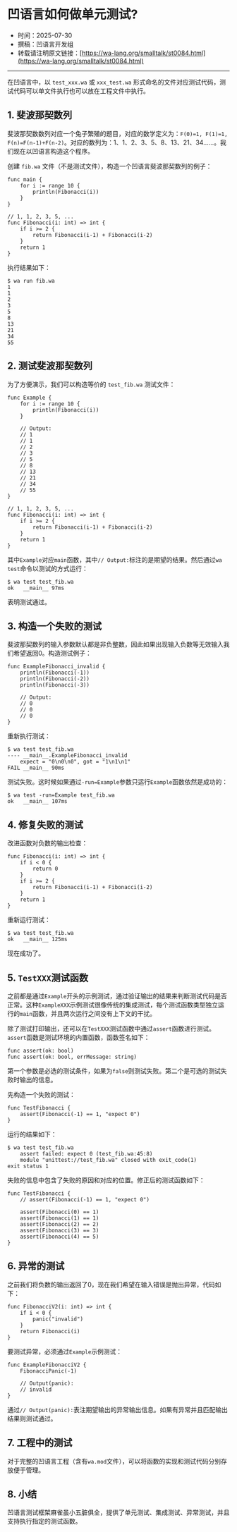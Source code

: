 # 凹语言如何做单元测试?

- 时间：2025-07-30
- 撰稿：凹语言开发组
- 转载请注明原文链接：[https://wa-lang.org/smalltalk/st0084.html](https://wa-lang.org/smalltalk/st0084.html)

---

在凹语言中，以 `test_xxx.wa` 或 `xxx_test.wa` 形式命名的文件对应测试代码，测试代码可以单文件执行也可以放在工程文件中执行。

## 1. 斐波那契数列

斐波那契数数列对应一个兔子繁殖的题目，对应的数学定义为：`F(0)=1, F(1)=1, F(n)=F(n-1)+F(n-2)`。对应的数列为：1、1、2、3、5、8、13、21、34……。我们现在以凹语言构造这个程序。

创建 `fib.wa` 文件（不是测试文件），构造一个凹语言斐波那契数列的例子：

```wa
func main {
	for i := range 10 {
		println(Fibonacci(i))
	}
}

// 1, 1, 2, 3, 5, ...
func Fibonacci(i: int) => int {
	if i >= 2 {
		return Fibonacci(i-1) + Fibonacci(i-2)
	}
	return 1
}
```

执行结果如下：

```
$ wa run fib.wa
1
1
2
3
5
8
13
21
34
55
```

## 2. 测试斐波那契数列

为了方便演示，我们可以构造等价的 `test_fib.wa` 测试文件：

```wa
func Example {
	for i := range 10 {
		println(Fibonacci(i))
	}

	// Output:
	// 1
	// 1
	// 2
	// 3
	// 5
	// 8
	// 13
	// 21
	// 34
	// 55
}

// 1, 1, 2, 3, 5, ...
func Fibonacci(i: int) => int {
	if i >= 2 {
		return Fibonacci(i-1) + Fibonacci(i-2)
	}
	return 1
}
```

其中`Example`对应`main`函数，其中`// Output:`标注的是期望的结果。然后通过`wa test`命令以测试的方式运行：

```
$ wa test test_fib.wa
ok   __main__ 97ms
```

表明测试通过。

## 3. 构造一个失败的测试

斐波那契数列的输入参数默认都是非负整数，因此如果出现输入负数等无效输入我们希望返回0。构造测试例子：

```wa
func ExampleFibonacci_invalid {
	println(Fibonacci(-1))
	println(Fibonacci(-2))
	println(Fibonacci(-3))

	// Output:
	// 0
	// 0
	// 0
}
```

重新执行测试：

```
$ wa test test_fib.wa
---- __main__.ExampleFibonacci_invalid
    expect = "0\n0\n0", got = "1\n1\n1"
FAIL __main__ 90ms
```

测试失败。这时候如果通过`-run=Example`参数只运行`Example`函数依然是成功的：

```
$ wa test -run=Example test_fib.wa
ok   __main__ 107ms
```

## 4. 修复失败的测试

改进函数对负数的输出检查：

```wa
func Fibonacci(i: int) => int {
	if i < 0 {
		return 0
	}
	if i >= 2 {
		return Fibonacci(i-1) + Fibonacci(i-2)
	}
	return 1
}
```

重新运行测试：

```
$ wa test test_fib.wa
ok   __main__ 125ms
```

现在成功了。

## 5. `TestXXX`测试函数

之前都是通过`Example`开头的示例测试，通过验证输出的结果来判断测试代码是否正常。这种`ExampleXXX`示例测试很像传统的集成测试，每个测试函数类型独立运行的`main`函数，并且两次运行之间没有上下文的干扰。

除了测试打印输出，还可以在`TestXXX`测试函数中通过`assert`函数进行测试。`assert`函数是测试环境的内置函数，函数签名如下：

```wa
func assert(ok: bool)
func assert(ok: bool, errMessage: string)
```

第一个参数是必选的测试条件，如果为`false`则测试失败。第二个是可选的测试失败时输出的信息。

先构造一个失败的测试：

```wa
func TestFibonacci {
	assert(Fibonacci(-1) == 1, "expect 0")
}
```

运行的结果如下：

```
$ wa test test_fib.wa
    assert failed: expect 0 (test_fib.wa:45:8)
    module "unittest://test_fib.wa" closed with exit_code(1)
exit status 1
```

失败的信息中包含了失败的原因和对应的位置。修正后的测试函数如下：

```wa
func TestFibonacci {
	// assert(Fibonacci(-1) == 1, "expect 0")

	assert(Fibonacci(0) == 1)
	assert(Fibonacci(1) == 1)
	assert(Fibonacci(2) == 2)
	assert(Fibonacci(3) == 3)
	assert(Fibonacci(4) == 5)
}
```

## 6. 异常的测试

之前我们将负数的输出返回了0，现在我们希望在输入错误是抛出异常，代码如下：

```wa
func FibonacciV2(i: int) => int {
	if i < 0 {
		panic("invalid")
	}
	return Fibonacci(i)
}
```

要测试异常，必须通过`Example`示例测试：

```wa
func ExampleFibonacciV2 {
	FibonacciPanic(-1)

	// Output(panic):
	// invalid
}
```

通过`// Output(panic):`表注期望输出的异常输出信息。如果有异常并且匹配输出结果则测试通过。

## 7. 工程中的测试

对于完整的凹语言工程（含有`wa.mod`文件），可以将函数的实现和测试代码分别存放便于管理。

## 8. 小结

凹语言测试框架麻雀虽小五脏俱全，提供了单元测试、集成测试、异常测试，并且支持执行指定的测试函数。

